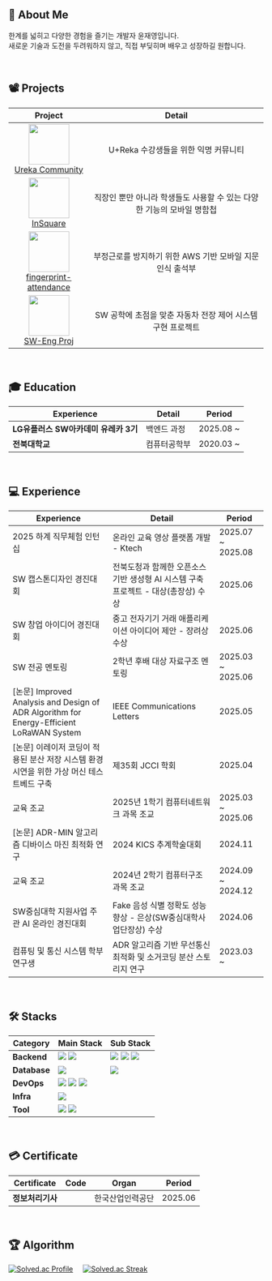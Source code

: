 <!-- ## 🌐 Link
[<img src="https://github.com/user-attachments/assets/bce45b47-75f6-4bdd-a1ca-6bb70377d154" width="55" height="55">](https://taesin-portfolio.notion.site/?source=copy_link) &nbsp;&nbsp;
[<img src="https://github.com/user-attachments/assets/23da5180-c39b-48f6-8f61-c5a3312dffd2" width="55" height="55">](https://gym-developer.tistory.com/) &nbsp;&nbsp;
[<img src="https://github.com/user-attachments/assets/94f89e0f-320d-4b5e-bbe3-bce51a82f1f1" width="55" height="55">](https://blog.naver.com/gym_developer) &nbsp;&nbsp;
[<img src="https://github.com/user-attachments/assets/c19d8436-0333-493f-881d-d1ea3b7c830d" width="55" height="55">](mailto:kjk06119@gmail.com) 

</br> -->

## 👤 About Me
한계를 넓히고 다양한 경험을 즐기는 개발자 윤재영입니다.</br>
새로운 기술과 도전을 두려워하지 않고, 직접 부딪히며 배우고 성장하길 원합니다.

</br>

## 📽️ Projects
|Project|Detail|
|:---:|:---:|
| <img src="https://github.com/user-attachments/assets/e105d229-1c92-4677-9889-88cf3e5dc705" width="80" height="80"> </br> [Ureka Community](https://github.com/jae-0/UrekaCommunity)| U+Reka 수강생들을 위한 익명 커뮤니티 |
| <img src="https://github.com/user-attachments/assets/4d17cb7c-e079-40ac-b183-db85ff46462a" width="80" height="80"> </br> [InSquare](https://github.com/thduss/android_2023/blob/master/README.md) | 직장인 뿐만 아니라 학생들도 사용할 수 있는 다양한 기능의 모바일 명함첩 |
| <img src="https://github.com/user-attachments/assets/9dd18854-39d9-4647-ad2b-d7d6da03e8ae" width="80" height="80"> </br> [fingerprint-attendance](https://github.com/JEONJIHO817/fingerprint-attendance/blob/main/README.md) | 부정근로를 방지하기 위한 AWS 기반 모바일 지문 인식 출석부 |
| <img src="https://github.com/user-attachments/assets/e0b31015-a067-4d0e-a58f-d33d2efaa4ba" width="80" height="80"> </br> [SW-Eng Proj](https://github.com/jae-0/SW-Engineering-Project)| SW 공학에 초점을 맞춘 자동차 전장 제어 시스템 구현 프로젝트 |


</br>

## 🎓 Education
|Experience|Detail|Period|
|---|---|---|
| **LG유플러스 SW아카데미 유레카 3기** | 백엔드 과정 | 2025.08 ~ |
| **전북대학교** | 컴퓨터공학부 | 2020.03 ~  |

</br>

## 💻 Experience
|Experience|Detail|Period|
|---|---|---|
| 2025 하계 직무체험 인턴십 | 온라인 교육 영상 플랫폼 개발 - Ktech | 2025.07 ~ 2025.08 |
| SW 캡스톤디자인 경진대회 | 전북도청과 함께한 오픈소스 기반 생성형 AI 시스템 구축 프로젝트 - 대상(총장상) 수상 | 2025.06 |
| SW 창업 아이디어 경진대회 | 중고 전자기기 거래 애플리케이션 아이디어 제안 - 장려상 수상 | 2025.06 |
| SW 전공 멘토링 | 2학년 후배 대상 자료구조 멘토링 | 2025.03 ~ 2025.06 |
| [논문] Improved Analysis and Design of ADR Algorithm for Energy-Efficient LoRaWAN System | IEEE Communications Letters | 2025.05 |
| [논문] 이레이저 코딩이 적용된 분산 저장 시스템 환경 시연을 위한 가상 머신 테스트베드 구축 | 제35회 JCCI 학회 | 2025.04 |
| 교육 조교 | 2025년 1학기 컴퓨터네트워크 과목 조교 | 2025.03 ~ 2025.06 |
| [논문] ADR-MIN 알고리즘 디바이스 마진 최적화 연구 | 2024 KICS 추계학술대회 | 2024.11 |
| 교육 조교 | 2024년 2학기 컴퓨터구조 과목 조교 | 2024.09 ~ 2024.12 |
| SW중심대학 지원사업 주관 AI 온라인 경진대회 | Fake 음성 식별 정확도 성능 향상 - 은상(SW중심대학사업단장상) 수상 | 2024.06 |
| 컴퓨팅 및 통신 시스템 학부 연구생 | ADR 알고리즘 기반 무선통신 최적화 및 소거코딩 분산 스토리지 연구 | 2023.03 ~  |

</br>

## 🛠️ Stacks
|Category|Main Stack|Sub Stack|
|---|---|---|
|**Backend**| <img src="https://img.shields.io/badge/C++-00599C?style=flat-square&logo=cplusplus&logoColor=white"/></a> <img src="https://img.shields.io/badge/Hadoop-66CCFF?style=flat-square&logo=apachehadoop&logoColor=black"/></a> <!-- <img src="https://img.shields.io/badge/Spring-6DB33F?style=flat-square&logo=spring&logoColor=white"/></a> <img src="https://img.shields.io/badge/Java17-007396?style=flat-square&logo=coffeescript&logoColor=white"/></a>  <img src="https://img.shields.io/badge/Spring Boot-6DB33F?style=flat-square&logo=springboot&logoColor=white"/></a> --> | <img src="https://img.shields.io/badge/Python-3776AB?style=flat-square&logo=python&logoColor=white"/></a> <img src="https://img.shields.io/badge/Java17-007396?style=flat-square&logo=coffeescript&logoColor=white"/></a> <img src="https://img.shields.io/badge/JavaScript-F7DF1E?style=flat-square&logo=javascript&logoColor=black"/></a>  |
|**Database**| <img src="https://img.shields.io/badge/MySQL-4479A1?style=flat-square&logo=MySQL&logoColor=white"/></a> | <img src="https://img.shields.io/badge/Firebase-FFCA28?style=flat-square&logo=firebase&logoColor=white"/></a> | |
|**DevOps**| <img src="https://img.shields.io/badge/Git-F05032?style=flat-square&logo=Git&logoColor=white"/></a> <img src="https://img.shields.io/badge/GitHub-181717?style=flat-square&logo=GitHub&logoColor=white"/></a>  <img src="https://img.shields.io/badge/Docker-2496ED?style=flat-square&logo=Docker&logoColor=white"/></a> |  |
|**Infra**| <img src="https://img.shields.io/badge/Ubuntu-E95420?style=flat-square&logo=Ubuntu&logoColor=white"/></a> |
|**Tool**| <img src="https://img.shields.io/badge/Slack-4A154B?style=flat-square&logo=Slack&logoColor=white"/></a> <img src="https://img.shields.io/badge/Notion-000000?style=flat-square&logo=notion&logoColor=white"/></a> |

</br>

## 💳 Certificate
|Certificate|Code|Organ|Period|
|---|---|---|---|
| **정보처리기사** |  | 한국산업인력공단 | 2025.06 |


</br>

  ## 🏆 Algorithm
[![Solved.ac Profile](http://mazassumnida.wtf/api/v2/generate_badge?boj=wodud0747)](https://solved.ac/wodud0747/) &nbsp;&nbsp;&nbsp; 
[![Solved.ac Streak](http://mazandi.herokuapp.com/api?handle=wodud0747)](https://solved.ac/wodud0747/)
